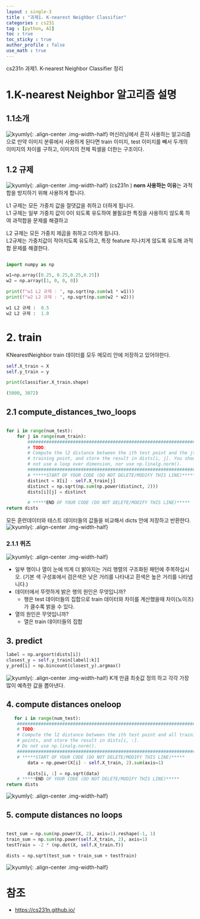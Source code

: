 ```yaml
---
layout : single-3
title : "과제1. K-nearest Neighbor Classifier"
categories : cs231
tag : [python, AI]
toc : true
toc_sticky : true
author_profile : false
use_math : true
---
```

cs231n 과제1. K-nearest Neighbor Classifier 정리

# 1.K-nearest Neighbor 알고리즘 설명

## 1.1소개
![kyumly]({{site.url}}/images/assignment/one/knn-img1.png){: .align-center .img-width-half}
머신러닝에서 흔히 사용하는 알고리즘으로 만약 이미지 분류에서 사용하게 된다면
train 이미지, test 이미지를 빼서 두개의 이미지의 차이를 구하고, 이미지의 전체 픽셀을 더한는 구조이다.

## 1.2 규제
![kyumly]({{site.url}}/images/assignment/one/knn-img2.png){: .align-center .img-width-half}
(cs231n )
**norn 사용하는 이유**는 과적합을 방지하기 위해 사용하게 합니다.<br>

L1 규제는 모든 가중치 값을 절댓값을 취하고 더하게 됩니다.<br>
L1 규제는 일부 가중치 값이 0이 되도록 유도하여 불필요한 특징을 사용하지 않도록 하여 과적합을 문제를 해결하고

L2 규제는 모든 가중치 제곱을 취하고 더하게 됩니다.<br>
L2규제는 가중치값이 작아지도록 유도하고, 특정 feature 지나치게 않도록 유도해 과적합 문제를 해결한다.

~~~python

import numpy as np

w1=np.array([0.25, 0.25,0.25,0.25])
w2 = np.array([1, 0, 0, 0])

print(f"w1 L2 규제 : ", np.sqrt(np.sum(w1 * w1)))
print(f"w2 L2 규제 : ", np.sqrt(np.sum(w2 * w2)))

w1 L2 규제 :  0.5
w2 L2 규제 :  1.0
~~~

# 2. train
KNearestNeighbor train 데이터를 모두 메모리 안에 저장하고 있어야한다.
~~~python
self.X_train = X
self.y_train = y

print(classifier.X_train.shape)

(5000, 3072)
~~~
## 2.1 compute_distances_two_loops
~~~python

for i in range(num_test):
    for j in range(num_train):
        #####################################################################
        # TODO:                                                             #
        # Compute the l2 distance between the ith test point and the jth    #
        # training point, and store the result in dists[i, j]. You should   #
        # not use a loop over dimension, nor use np.linalg.norm().          #
        #####################################################################
        # *****START OF YOUR CODE (DO NOT DELETE/MODIFY THIS LINE)*****
        distinct = X[i] - self.X_train[j]
        distinct = np.sqrt(np.sum(np.power(distinct, 2)))
        dists[i][j] = distinct

        # *****END OF YOUR CODE (DO NOT DELETE/MODIFY THIS LINE)*****
return dists
~~~
모든 훈련데이터와 테스트 데이터들의 값들을 비교해서 dicts 안에 저장하고 반환한다.
![kyumly]({{site.url}}/images/assignment/one/knn-img3.png){: .align-center .img-width-half}

### 2.1.1 퀴즈
![kyumly]({{site.url}}/images/assignment/one/knn-img4.png){: .align-center .img-width-half}

- 일부 행이나 열이 눈에 띄게 더 밝아지는 거리 행렬의 구조화된 패턴에 주목하십시오. (기본 색 구성표에서 검은색은 낮은 거리를 나타내고 흰색은 높은 거리를 나타냅니다.)
- 데이터에서 뚜렷하게 밝은 행의 원인은 무엇입니까?
  - 행은 test 데이터들의 집합으로 train 데이터와 차이를 계산했을때 차이(노이즈)가 클수록 밝을 수 있다.
- 열의 원인은 무엇입니까?
  - 열은 train 데이터들의 집합

## 3. predict

~~~python
label = np.argsort(dists[i])
closest_y = self.y_train[label[:k]]
y_pred[i] = np.bincount(closest_y).argmax()
~~~
![kyumly]({{site.url}}/images/assignment/one/knn-img5.png){: .align-center .img-width-half}
K개 만큼 최솟값 정의 하고 각각 가장 많이 예측한 값을 뽑아낸다.


## 4. compute distances oneloop

~~~python
   for i in range(num_test):
    #######################################################################
    # TODO:                                                               #
    # Compute the l2 distance between the ith test point and all training #
    # points, and store the result in dists[i, :].                        #
    # Do not use np.linalg.norm().                                        #
    #######################################################################
    # *****START OF YOUR CODE (DO NOT DELETE/MODIFY THIS LINE)*****
        data = np.power(X[i] - self.X_train, 2).sum(axis=1)

        dists[i, :] = np.sqrt(data)
    # *****END OF YOUR CODE (DO NOT DELETE/MODIFY THIS LINE)*****
return dists
~~~
![kyumly]({{site.url}}/images/assignment/one/knn-img6.png){: .align-center .img-width-half}

## 5. compute distances no loops
~~~python

test_sum = np.sum(np.power(X, 2), axis=1).reshape(-1, 1)
train_sum = np.sum(np.power(self.X_train, 2), axis=1)
testTrain = -2 * (np.dot(X, self.X_train.T))

dists = np.sqrt(test_sum + train_sum + testTrain)
~~~
![kyumly]({{site.url}}/images/assignment/one/knn-img7.png){: .align-center .img-width-half}


# 참조
- https://cs231n.github.io/

